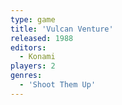 ```yaml
---
type: game
title: 'Vulcan Venture'
released: 1988
editors: 
  - Konami
players: 2
genres:
  - 'Shoot Them Up'
---
```

